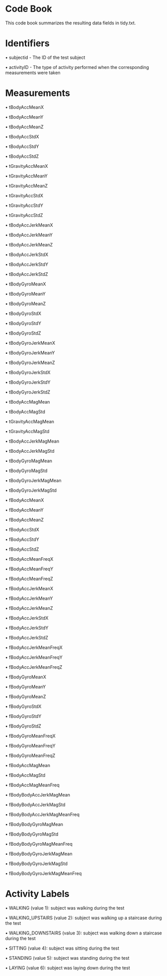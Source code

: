 # Code Book
This code book summarizes the resulting data fields in tidy.txt.

# Identifiers
•	subjectid - The ID of the test subject

•	activityID - The type of activity performed when the corresponding measurements were taken

# Measurements
•	tBodyAccMeanX

•	tBodyAccMeanY

•	tBodyAccMeanZ

•	tBodyAccStdX

•	tBodyAccStdY

•	tBodyAccStdZ

•	tGravityAccMeanX

•	tGravityAccMeanY

•	tGravityAccMeanZ

•	tGravityAccStdX

•	tGravityAccStdY

•	tGravityAccStdZ

•	tBodyAccJerkMeanX

•	tBodyAccJerkMeanY

•	tBodyAccJerkMeanZ

•	tBodyAccJerkStdX

•	tBodyAccJerkStdY

•	tBodyAccJerkStdZ

•	tBodyGyroMeanX

•	tBodyGyroMeanY

•	tBodyGyroMeanZ

•	tBodyGyroStdX

•	tBodyGyroStdY

•	tBodyGyroStdZ

•	tBodyGyroJerkMeanX

•	tBodyGyroJerkMeanY

•	tBodyGyroJerkMeanZ

•	tBodyGyroJerkStdX

•	tBodyGyroJerkStdY

•	tBodyGyroJerkStdZ

•	tBodyAccMagMean

•	tBodyAccMagStd

•	tGravityAccMagMean

•	tGravityAccMagStd

•	tBodyAccJerkMagMean

•	tBodyAccJerkMagStd

•	tBodyGyroMagMean

•	tBodyGyroMagStd

•	tBodyGyroJerkMagMean

•	tBodyGyroJerkMagStd

•	fBodyAccMeanX

•	fBodyAccMeanY

•	fBodyAccMeanZ

•	fBodyAccStdX

•	fBodyAccStdY

•	fBodyAccStdZ

•	fBodyAccMeanFreqX

•	fBodyAccMeanFreqY

•	fBodyAccMeanFreqZ

•	fBodyAccJerkMeanX

•	fBodyAccJerkMeanY

•	fBodyAccJerkMeanZ

•	fBodyAccJerkStdX

•	fBodyAccJerkStdY

•	fBodyAccJerkStdZ

•	fBodyAccJerkMeanFreqX

•	fBodyAccJerkMeanFreqY

•	fBodyAccJerkMeanFreqZ

•	fBodyGyroMeanX

•	fBodyGyroMeanY

•	fBodyGyroMeanZ

•	fBodyGyroStdX

•	fBodyGyroStdY

•	fBodyGyroStdZ

•	fBodyGyroMeanFreqX

•	fBodyGyroMeanFreqY

•	fBodyGyroMeanFreqZ

•	fBodyAccMagMean

•	fBodyAccMagStd

•	fBodyAccMagMeanFreq

•	fBodyBodyAccJerkMagMean

•	fBodyBodyAccJerkMagStd

•	fBodyBodyAccJerkMagMeanFreq

•	fBodyBodyGyroMagMean

•	fBodyBodyGyroMagStd

•	fBodyBodyGyroMagMeanFreq

•	fBodyBodyGyroJerkMagMean

•	fBodyBodyGyroJerkMagStd

•	fBodyBodyGyroJerkMagMeanFreq

# Activity Labels

•	WALKING (value 1): subject was walking during the test

•	WALKING_UPSTAIRS (value 2): subject was walking up a staircase during the test

•	WALKING_DOWNSTAIRS (value 3): subject was walking down a staircase during the test

•	SITTING (value 4): subject was sitting during the test

•	STANDING (value 5): subject was standing during the test

•	LAYING (value 6): subject was laying down during the test

